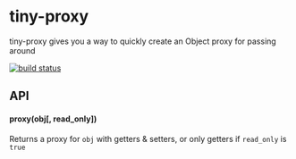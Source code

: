 # tiny-proxy

tiny-proxy gives you a way to quickly create an Object proxy for passing around

[![build status](https://secure.travis-ci.org/avoidwork/tiny-proxy.svg)](http://travis-ci.org/avoidwork/tiny-proxy)

## API

#### proxy(obj[, read_only])
Returns a proxy for `obj` with getters & setters, or only getters if `read_only` is `true`
